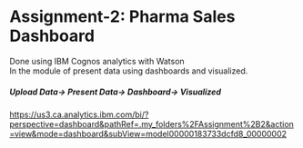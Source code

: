 <h1>Assignment-2: Pharma Sales Dashboard</h1>
Done using IBM Cognos analytics with Watson <br>
In the module of present data using dashboards and visualized.
<h5>Upload Data-> Present Data-> Dashboard-> Visualized</h5>

https://us3.ca.analytics.ibm.com/bi/?perspective=dashboard&pathRef=.my_folders%2FAssignment%2B2&action=view&mode=dashboard&subView=model00000183733dcfd8_00000002
